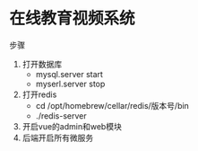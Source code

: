 # 在线教育视频系统

步骤

1. 打开数据库
    + mysql.server start
    + myserl.server stop
2. 打开redis
    + cd /opt/homebrew/cellar/redis/版本号/bin
    + ./redis-server
3. 开启vue的admin和web模块
4. 后端开启所有微服务